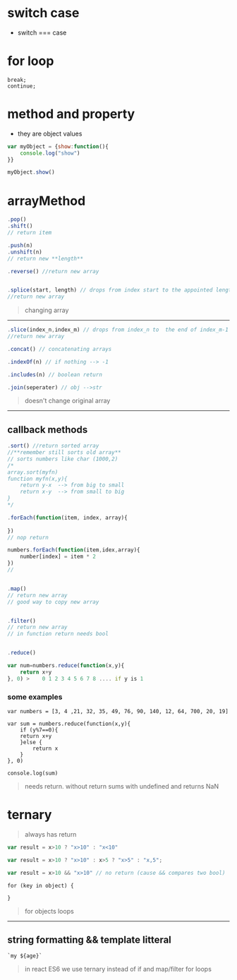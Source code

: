 # switch case

+ switch === case

# for loop

`break;`   
`continue;`

# method and property

+ they are object values

```js
var myObject = {show:function(){
    console.log("show")
}}

myObject.show()
```


# arrayMethod
```js
.pop()
.shift()
// return item

.push(n)
.unshift(n)
// return new **length** 

.reverse() //return new array


.splice(start, length) // drops from index start to the appointed length
//return new array
```
> changing array
<hr>

```js
.slice(index_n,index_m) // drops from index_n to  the end of index_m-1
//return new array

.concat() // concatenating arrays 

.indexOf(n) // if nothing --> -1  

.includes(n) // boolean return

.join(seperater) // obj -->str

```
> doesn't change original array
<hr>

## callback methods
```js
.sort() //return sorted array
//**remember still sorts old array**
// sorts numbers like char (1000,2)
/*
array.sort(myfn)
function myfn(x,y){
    return y-x  --> from big to small
    return x-y  --> from small to big
}
*/

.forEach(function(item, index, array){
     
})
// nop return

numbers.forEach(function(item,idex,array){
    number[index] = item * 2
})
//


.map()
// return new array
// good way to copy new array


.filter()
// return new array
// in function return needs bool


.reduce()

var num=numbers.reduce(function(x,y){
    return x+y
}, 0) >    0 1 2 3 4 5 6 7 8 .... if y is 1
```
### some examples
```
var numbers = [3, 4 ,21, 32, 35, 49, 76, 90, 140, 12, 64, 700, 20, 19]

var sum = numbers.reduce(function(x,y){
    if (y%7==0){
    return x+y
    }else {
        return x
    }
}, 0)

console.log(sum)
```
> needs return. without return sums with undefined and returns NaN

# ternary

> always has return

```js
var result = x>10 ? "x>10" : "x<10"

var result = x>10 ? "x>10" : x>5 ? "x>5" : "x,5";

var result = x>10 && "x>10" // no return (cause && compares two bool)
```

```
for (key in object) {

}
```
> for objects loops

<hr>

## string formatting && template litteral
```
`my ${age}`
```

> in react ES6 we use ternary instead of if and map/filter for loops




